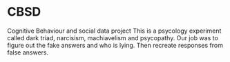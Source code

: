 # CBSD
Cognitive Behaviour and social data project
This is a psycology experiment called dark triad, narcisism, machiavelism and psycopathy. 
Our job was to figure out the fake answers and who is lying. Then recreate responses from false answers.

